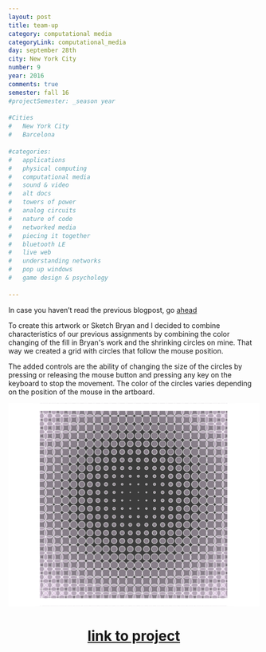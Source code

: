 ```yaml
---
layout: post
title: team-up
category: computational media
categoryLink: computational_media
day: september 28th
city: New York City
number: 9
year: 2016
comments: true
semester: fall 16
#projectSemester: _season year

#Cities
#	New York City
#	Barcelona

#categories:
#	applications
#	physical computing 
#	computational media 
#	sound & video 
#	alt docs
#	towers of power 
#	analog circuits 
#	nature of code
#	networked media
#	piecing it together
#	bluetooth LE
#	live web
#	understanding networks
#	pop up windows
#	game design & psychology

---
```


In case you haven’t read the previous blogpost, go [ahead](http://blog.graupuche.info/computational%20media/2016/09/21/005.html)

To create this artwork or Sketch Bryan and I decided to combine characteristics of our previous assignments by combining the color changing of the fill in Bryan's work and the shrinking circles on mine. That way we created a grid with circles that follow the mouse position.

The added controls are the ability of changing the size of the circles by pressing or releasing the mouse button and pressing any key on the keyboard to stop the movement. The color of the circles varies depending on the position of the mouse in the artboard.

![image alt text](/img/thumnailsBlog/9_2.png)

<h1 style="text-align:center; margin-top:40px;"><a href="https://alpha.editor.p5js.org/projects/SyZG0BV6" target="_top">link to project</a></h1>